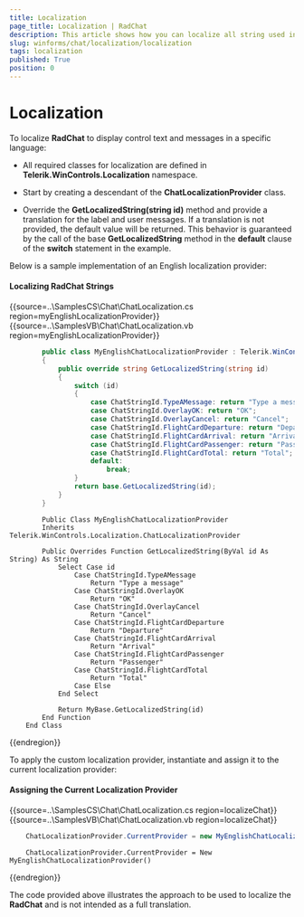 ```yaml
---
title: Localization
page_title: Localization | RadChat
description: This article shows how you can localize all string used inside RadChat.
slug: winforms/chat/localization/localization
tags: localization
published: True
position: 0 
---
```


# Localization

To localize **RadChat** to display control text and messages in a specific language:

*  All required classes for localization are defined in __Telerik.WinControls.Localization__ namespace.

*  Start by creating a descendant of the **ChatLocalizationProvider** class.

*  Override the __GetLocalizedString(string id)__ method and provide a translation for the label and user messages. If a translation is not provided, the default value will be returned. This behavior is guaranteed by the call of the base __GetLocalizedString__ method in the __default__ clause of the __switch__ statement in the example.

Below is a sample implementation of an English localization provider:

#### Localizing RadChat Strings

{{source=..\SamplesCS\Chat\ChatLocalization.cs region=myEnglishLocalizationProvider}} 
{{source=..\SamplesVB\Chat\ChatLocalization.vb region=myEnglishLocalizationProvider}} 

````C#
        public class MyEnglishChatLocalizationProvider : Telerik.WinControls.Localization.ChatLocalizationProvider
        {
            public override string GetLocalizedString(string id)
            {
                switch (id)
                {
                    case ChatStringId.TypeAMessage: return "Type a message";
                    case ChatStringId.OverlayOK: return "OK";
                    case ChatStringId.OverlayCancel: return "Cancel";
                    case ChatStringId.FlightCardDeparture: return "Departure";
                    case ChatStringId.FlightCardArrival: return "Arrival";
                    case ChatStringId.FlightCardPassenger: return "Passenger";
                    case ChatStringId.FlightCardTotal: return "Total";
                    default:
                        break;
                }
                return base.GetLocalizedString(id);
            }
        }

````
````VB.NET
	    Public Class MyEnglishChatLocalizationProvider
        Inherits Telerik.WinControls.Localization.ChatLocalizationProvider

        Public Overrides Function GetLocalizedString(ByVal id As String) As String
            Select Case id
                Case ChatStringId.TypeAMessage
                    Return "Type a message"
                Case ChatStringId.OverlayOK
                    Return "OK"
                Case ChatStringId.OverlayCancel
                    Return "Cancel"
                Case ChatStringId.FlightCardDeparture
                    Return "Departure"
                Case ChatStringId.FlightCardArrival
                    Return "Arrival"
                Case ChatStringId.FlightCardPassenger
                    Return "Passenger"
                Case ChatStringId.FlightCardTotal
                    Return "Total"
                Case Else
            End Select

            Return MyBase.GetLocalizedString(id)
        End Function
    End Class

````

{{endregion}} 

To apply the custom localization provider, instantiate and assign it to the current localization provider: 

#### Assigning the Current Localization Provider

{{source=..\SamplesCS\Chat\ChatLocalization.cs region=localizeChat}} 
{{source=..\SamplesVB\Chat\ChatLocalization.vb region=localizeChat}} 

````C#
	ChatLocalizationProvider.CurrentProvider = new MyEnglishChatLocalizationProvider();

````
````VB.NET
	ChatLocalizationProvider.CurrentProvider = New MyEnglishChatLocalizationProvider()

````

{{endregion}}

The code provided above illustrates the approach to be used to localize the **RadChat** and is not intended as a full translation.
        

